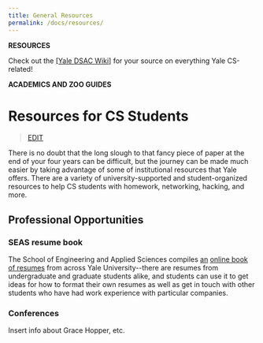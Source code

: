 ```yaml
---
title: General Resources
permalink: /docs/resources/
---
```

**RESOURCES**

Check out the [[Yale DSAC
Wiki]](https://yaledsac.wikia.com/wiki/Yale_DSAC_Wiki) for your
source on everything Yale CS-related!



**ACADEMICS AND ZOO GUIDES**


# Resources for CS Students

> [EDIT](https://yaledsac.fandom.com/wiki/Resources_for_CS_Students?veaction=edit)

There is no doubt that the long slough to that fancy piece of paper at
the end of your four years can be difficult, but the journey can be made
much easier by taking advantage of some of institutional resources that
Yale offers. There are a variety of university-supported and
student-organized resources to help CS students with homework,
networking, hacking, and more.



## Professional Opportunities

### SEAS resume book

The School of Engineering and Applied Sciences compiles
[an](http://www.yaleseas.com/resumebook/) [online book of
resumes](http://www.yaleseas.com/resumebook/) from across Yale
University\--there are resumes from undergraduate and graduate students
alike, and students can use it to get ideas for how to format their own
resumes as well as get in touch with other students who have had work
experience with particular companies.


### Conferences

Insert info about Grace Hopper, etc.

